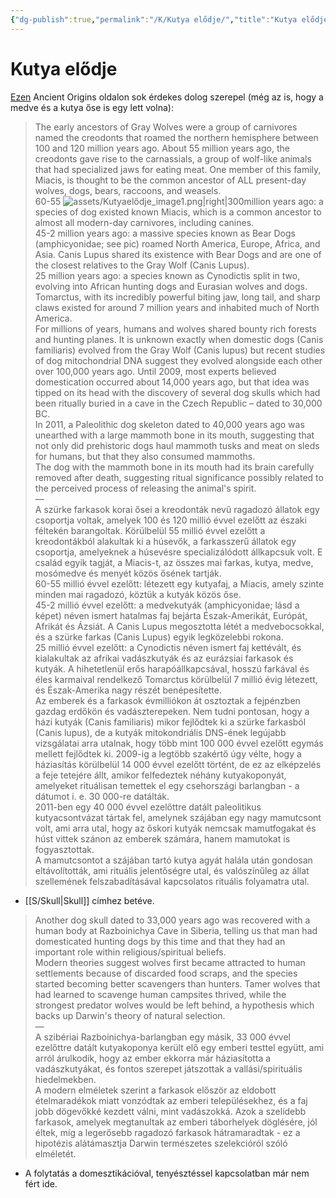 ```yaml
---
{"dg-publish":true,"permalink":"/K/Kutya elődje/","title":"Kutya elődje","tags":["Englishtexttranslated"],"created":"2023-11-05T03:05","updated":"2025-09-24T13:54"}
---
```



# Kutya elődje

[Ezen](https://www.ancient-origins.net/history/mighty-bear-dogs-breathless-bulldogs-how-human-manipulation-has-changed-shape-canines-021341) Ancient Origins oldalon sok érdekes dolog szerepel (még az is, hogy a medve és a kutya őse is egy lett volna):  
> The early ancestors of Gray Wolves were a group of carnivores named the creodonts that roamed the northern hemisphere between 100 and 120 million years ago. About 55 million years ago, the creodonts gave rise to the carnassials, a group of wolf-like animals that had specialized jaws for eating meat. One member of this family, Miacis, is thought to be the common ancestor of ALL present-day wolves, dogs, bears, raccoons, and weasels.  
> 60-55 ![assets/Kutyaelődje_image1.png|right|300](/img/user/K/assets/Kutyael%C5%91dje_image1.png)million years ago: a species of dog existed known Miacis, which is a common ancestor to almost all modern-day carnivores, including canines.  
> 45-2 million years ago: a massive species known as Bear Dogs (amphicyonidae; see pic) roamed North America, Europe, Africa, and Asia. Canis Lupus shared its existence with Bear Dogs and are one of the closest relatives to the Gray Wolf (Canis Lupus).  
> 25 million years ago: a species known as Cynodictis split in two, evolving into African hunting dogs and Eurasian wolves and dogs. Tomarctus, with its incredibly powerful biting jaw, long tail, and sharp claws existed for around 7 million years and inhabited much of North America.  
> For millions of years, humans and wolves shared bounty rich forests and hunting planes. It is unknown exactly when domestic dogs (Canis familiaris) evolved from the Gray Wolf (Canis lupus) but recent studies of dog mitochondrial DNA suggest they evolved alongside each other over 100,000 years ago. Until 2009, most experts believed domestication occurred about 14,000 years ago, but that idea was tipped on its head with the discovery of several dog skulls which had been ritually buried in a cave in the Czech Republic – dated to 30,000 BC.  
> In 2011, a Paleolithic dog skeleton dated to 40,000 years ago was unearthed with a large mammoth bone in its mouth, suggesting that not only did prehistoric dogs haul mammoth tusks and meat on sleds for humans, but that they also consumed mammoths.  
> The dog with the mammoth bone in its mouth had its brain carefully removed after death, suggesting ritual significance possibly related to the perceived process of releasing the animal's spirit.  
> —  
> A szürke farkasok korai ősei a kreodonták nevű ragadozó állatok egy csoportja voltak, amelyek 100 és 120 millió évvel ezelőtt az északi féltekén barangoltak. Körülbelül 55 millió évvel ezelőtt a kreodontákból alakultak ki a húsevők, a farkasszerű állatok egy csoportja, amelyeknek a húsevésre specializálódott állkapcsuk volt. E család egyik tagját, a Miacis-t, az összes mai farkas, kutya, medve, mosómedve és menyét közös ősének tartják.  
> 60-55 millió évvel ezelőtt: létezett egy kutyafaj, a Miacis, amely szinte minden mai ragadozó, köztük a kutyák közös őse.  
> 45-2 millió évvel ezelőtt: a medvekutyák (amphicyonidae; lásd a képet) néven ismert hatalmas faj bejárta Észak-Amerikát, Európát, Afrikát és Ázsiát. A Canis Lupus megosztotta létét a medvebocsokkal, és a szürke farkas (Canis Lupus) egyik legközelebbi rokona.  
> 25 millió évvel ezelőtt: a Cynodictis néven ismert faj kettévált, és kialakultak az afrikai vadászkutyák és az eurázsiai farkasok és kutyák. A hihetetlenül erős harapóállkapcsával, hosszú farkával és éles karmaival rendelkező Tomarctus körülbelül 7 millió évig létezett, és Észak-Amerika nagy részét benépesítette.  
> Az emberek és a farkasok évmilliókon át osztoztak a fejpénzben gazdag erdőkön és vadászterepeken. Nem tudni pontosan, hogy a házi kutyák (Canis familiaris) mikor fejlődtek ki a szürke farkasból (Canis lupus), de a kutyák mitokondriális DNS-ének legújabb vizsgálatai arra utalnak, hogy több mint 100 000 évvel ezelőtt egymás mellett fejlődtek ki. 2009-ig a legtöbb szakértő úgy vélte, hogy a háziasítás körülbelül 14 000 évvel ezelőtt történt, de ez az elképzelés a feje tetejére állt, amikor felfedeztek néhány kutyakoponyát, amelyeket rituálisan temettek el egy csehországi barlangban - a dátumot i. e. 30 000-re datálták.  
> 2011-ben egy 40 000 évvel ezelőttre datált paleolitikus kutyacsontvázat tártak fel, amelynek szájában egy nagy mamutcsont volt, ami arra utal, hogy az őskori kutyák nemcsak mamutfogakat és húst vittek szánon az emberek számára, hanem mamutokat is fogyasztottak.  
> A mamutcsontot a szájában tartó kutya agyát halála után gondosan eltávolították, ami rituális jelentőségre utal, és valószínűleg az állat szellemének felszabadításával kapcsolatos rituális folyamatra utal.  
- [[S/Skull\|Skull]] címhez betéve.

> Another dog skull dated to 33,000 years ago was recovered with a human body at Razboinichya Cave in Siberia, telling us that man had domesticated hunting dogs by this time and that they had an important role within religious/spiritual beliefs.  
> Modern theories suggest wolves first became attracted to human settlements because of discarded food scraps, and the species started becoming better scavengers than hunters. Tamer wolves that had learned to scavenge human campsites thrived, while the strongest predator wolves would be left behind, a hypothesis which backs up Darwin's theory of natural selection.  
> —  
> A szibériai Razboinichya-barlangban egy másik, 33 000 évvel ezelőttre datált kutyakoponya került elő egy emberi testtel együtt, ami arról árulkodik, hogy az ember ekkorra már háziasította a vadászkutyákat, és fontos szerepet játszottak a vallási/spirituális hiedelmekben.  
> A modern elméletek szerint a farkasok először az eldobott ételmaradékok miatt vonzódtak az emberi településekhez, és a faj jobb dögevőkké kezdett válni, mint vadászokká. Azok a szelídebb farkasok, amelyek megtanultak az emberi táborhelyek döglésére, jól éltek, míg a legerősebb ragadozó farkasok hátramaradtak - ez a hipotézis alátámasztja Darwin természetes szelekcióról szóló elméletét.  
- A folytatás a domesztikációval, tenyésztéssel kapcsolatban már nem fért ide.
